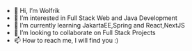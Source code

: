 - 👋 Hi, I’m Wolfrik
- 👀 I’m interested in Full Stack Web and Java Development
- 🌱 I’m currently learning JakartaEE,Spring and React,NextJS
- 💞️ I’m looking to collaborate on Full Stack Projects
- 📫 How to reach me, I will find you :)

<!---
wolfrik50/wolfrik50 is a ✨ special ✨ repository because its `README.md` (this file) appears on your GitHub profile.
You can click the Preview link to take a look at your changes.
--->
